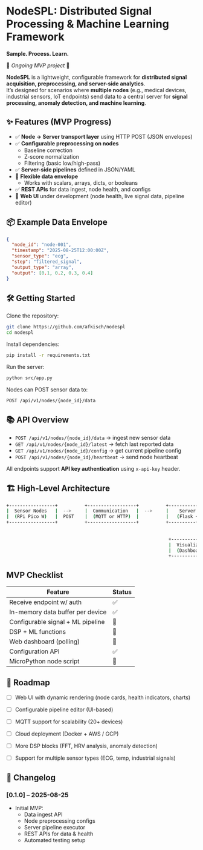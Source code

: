 # NodeSPL: Distributed Signal Processing & Machine Learning Framework
**Sample. Process. Learn.**  

🚧 *Ongoing MVP project* 🚧

**NodeSPL** is a lightweight, configurable framework for **distributed signal acquisition, preprocessing, and server-side analytics**.  
It’s designed for scenarios where **multiple nodes** (e.g., medical devices, industrial sensors, IoT endpoints) send data to a central server for **signal processing, anomaly detection, and machine learning**.


## ✨ Features (MVP Progress)

- ✅ **Node → Server transport layer** using HTTP POST (JSON envelopes)
- ✅ **Configurable preprocessing on nodes**  
  - Baseline correction  
  - Z-score normalization  
  - Filtering (basic low/high-pass)
- ✅ **Server-side pipelines** defined in JSON/YAML
- 🚧 **Flexible data envelope**  
  - Works with scalars, arrays, dicts, or booleans  
- ✅ **REST APIs** for data ingest, node health, and configs
- 🚧 **Web UI** under development (node health, live signal data, pipeline editor)


## 📦 Example Data Envelope

```json
{
  "node_id": "node-001",
  "timestamp": "2025-08-25T12:00:00Z",
  "sensor_type": "ecg",
  "step": "filtered_signal",
  "output_type": "array",
  "output": [0.1, 0.2, 0.3, 0.4]
}

```


## 🛠️ Getting Started

Clone the repository:

```bash
git clone https://github.com/afkisch/nodespl
cd nodespl
```

Install dependencies:

```bash
pip install -r requirements.txt
```

Run the server:

```bash
python src/app.py
```

Nodes can POST sensor data to:

```http
POST /api/v1/nodes/{node_id}/data
```


## 📚 API Overview

- ``` POST /api/v1/nodes/{node_id}/data ``` → ingest new sensor data  
- ``` GET /api/v1/nodes/{node_id}/latest ``` → fetch last reported data  
- ``` GET /api/v1/nodes/{node_id}/config ``` → get current pipeline config  
- ``` POST /api/v1/nodes/{node_id}/heartbeat ``` → send node heartbeat  

All endpoints support **API key authentication** using `x-api-key` header.


## 🏗️ High-Level Architecture
``` bash
+-----------------+          +------------------+          +---------------------+ 
|  Sensor Nodes   |  -->     |  Communication   |  -->     |    Server Backend   |
|  (RPi Pico W)   |  POST    |  (MQTT or HTTP)  |          |   (Flask + DSP&ML)  |
+-----------------+          +------------------+          +----------+----------+
                                                                       |
                                                                       v
                                                            +----------+----------+
                                                            |  Visualization/API  |
                                                            |  (Dashboard + REST) |
                                                            +---------------------+
```

## MVP Checklist
| Feature |	Status |
| ----- | -----|
| Receive endpoint w/ auth	|✅|
|In-memory data buffer per device	|✅|
|Configurable signal + ML pipeline	|🚧|
|DSP + ML functions	|🚧|
|Web dashboard (polling)	|🚧|
|Configuration API	|✅|
|MicroPython node script	|🚧|


## 🚀 Roadmap

- [ ] Web UI with dynamic rendering (node cards, health indicators, charts)  
- [ ] Configurable pipeline editor (UI-based)  
- [ ] MQTT support for scalability (20+ devices)  
- [ ] Cloud deployment (Docker + AWS / GCP)  
- [ ] More DSP blocks (FFT, HRV analysis, anomaly detection)  
- [ ] Support for multiple sensor types (ECG, temp, industrial signals)  


## 📌 Changelog

### [0.1.0] – 2025-08-25
- Initial MVP:
  - Data ingest API  
  - Node preprocessing configs  
  - Server pipeline executor  
  - REST APIs for data & health  
  - Automated testing setup
